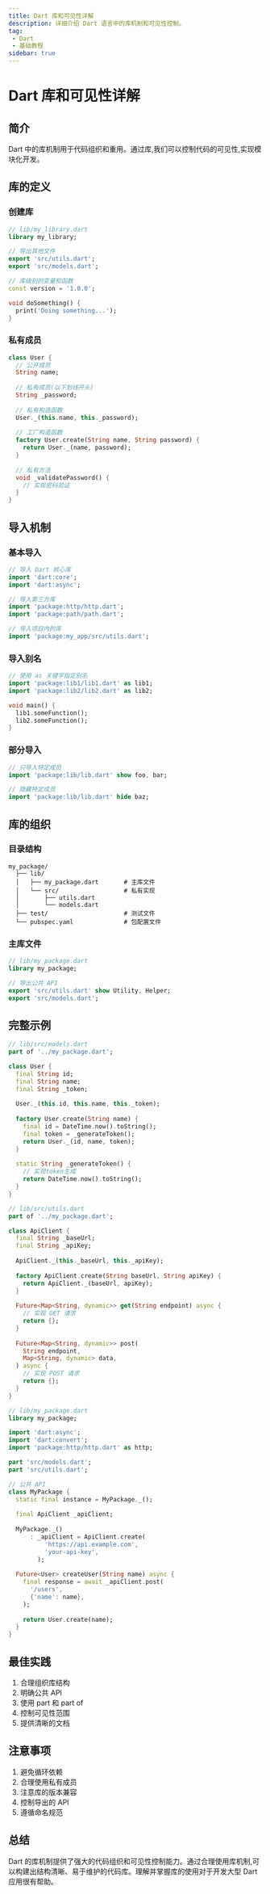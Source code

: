 ```yaml
---
title: Dart 库和可见性详解
description: 详细介绍 Dart 语言中的库机制和可见性控制。
tag:
 - Dart
 - 基础教程
sidebar: true
---
```


# Dart 库和可见性详解

## 简介

Dart 中的库机制用于代码组织和重用。通过库,我们可以控制代码的可见性,实现模块化开发。

## 库的定义

### 创建库
```dart
// lib/my_library.dart
library my_library;

// 导出其他文件
export 'src/utils.dart';
export 'src/models.dart';

// 库级别的变量和函数
const version = '1.0.0';

void doSomething() {
  print('Doing something...');
}
```

### 私有成员
```dart
class User {
  // 公开成员
  String name;
  
  // 私有成员(以下划线开头)
  String _password;
  
  // 私有构造函数
  User._(this.name, this._password);
  
  // 工厂构造函数
  factory User.create(String name, String password) {
    return User._(name, password);
  }
  
  // 私有方法
  void _validatePassword() {
    // 实现密码验证
  }
}
```

## 导入机制

### 基本导入
```dart
// 导入 Dart 核心库
import 'dart:core';
import 'dart:async';

// 导入第三方库
import 'package:http/http.dart';
import 'package:path/path.dart';

// 导入项目内的库
import 'package:my_app/src/utils.dart';
```

### 导入别名
```dart
// 使用 as 关键字指定别名
import 'package:lib1/lib1.dart' as lib1;
import 'package:lib2/lib2.dart' as lib2;

void main() {
  lib1.someFunction();
  lib2.someFunction();
}
```

### 部分导入
```dart
// 只导入特定成员
import 'package:lib/lib.dart' show foo, bar;

// 隐藏特定成员
import 'package:lib/lib.dart' hide baz;
```

## 库的组织

### 目录结构
```
my_package/
  ├── lib/
  │   ├── my_package.dart       # 主库文件
  │   └── src/                  # 私有实现
  │       ├── utils.dart
  │       └── models.dart
  ├── test/                     # 测试文件
  └── pubspec.yaml              # 包配置文件
```

### 主库文件
```dart
// lib/my_package.dart
library my_package;

// 导出公共 API
export 'src/utils.dart' show Utility, Helper;
export 'src/models.dart';
```

## 完整示例

```dart
// lib/src/models.dart
part of '../my_package.dart';

class User {
  final String id;
  final String name;
  final String _token;
  
  User._(this.id, this.name, this._token);
  
  factory User.create(String name) {
    final id = DateTime.now().toString();
    final token = _generateToken();
    return User._(id, name, token);
  }
  
  static String _generateToken() {
    // 实现token生成
    return DateTime.now().toString();
  }
}

// lib/src/utils.dart
part of '../my_package.dart';

class ApiClient {
  final String _baseUrl;
  final String _apiKey;
  
  ApiClient._(this._baseUrl, this._apiKey);
  
  factory ApiClient.create(String baseUrl, String apiKey) {
    return ApiClient._(baseUrl, apiKey);
  }
  
  Future<Map<String, dynamic>> get(String endpoint) async {
    // 实现 GET 请求
    return {};
  }
  
  Future<Map<String, dynamic>> post(
    String endpoint,
    Map<String, dynamic> data,
  ) async {
    // 实现 POST 请求
    return {};
  }
}

// lib/my_package.dart
library my_package;

import 'dart:async';
import 'dart:convert';
import 'package:http/http.dart' as http;

part 'src/models.dart';
part 'src/utils.dart';

// 公共 API
class MyPackage {
  static final instance = MyPackage._();
  
  final ApiClient _apiClient;
  
  MyPackage._()
      : _apiClient = ApiClient.create(
          'https://api.example.com',
          'your-api-key',
        );
  
  Future<User> createUser(String name) async {
    final response = await _apiClient.post(
      '/users',
      {'name': name},
    );
    
    return User.create(name);
  }
}
```

## 最佳实践

1. 合理组织库结构
2. 明确公共 API
3. 使用 part 和 part of
4. 控制可见性范围
5. 提供清晰的文档

## 注意事项

1. 避免循环依赖
2. 合理使用私有成员
3. 注意库的版本兼容
4. 控制导出的 API
5. 遵循命名规范

## 总结

Dart 的库机制提供了强大的代码组织和可见性控制能力。通过合理使用库机制,可以构建出结构清晰、易于维护的代码库。理解并掌握库的使用对于开发大型 Dart 应用很有帮助。 